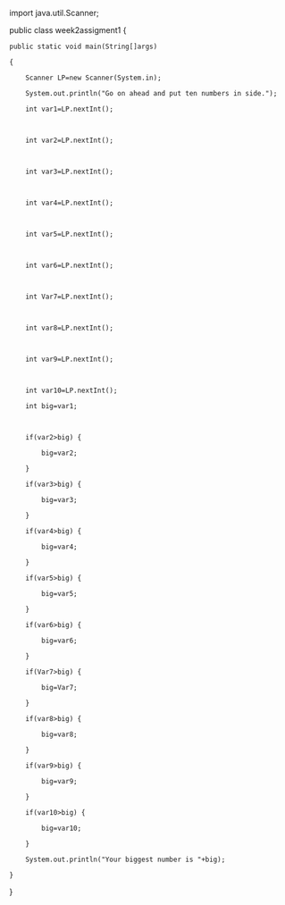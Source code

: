 import java.util.Scanner;



public class week2assigment1 {

	public static void main(String[]args)

	{

		Scanner LP=new Scanner(System.in);

		System.out.println("Go on ahead and put ten numbers in side.");

		int var1=LP.nextInt();

		

		int var2=LP.nextInt();

		

		int var3=LP.nextInt();

		

		int var4=LP.nextInt();

		

		int var5=LP.nextInt();

		

		int var6=LP.nextInt();

		

		int Var7=LP.nextInt();

		

		int var8=LP.nextInt();

		

		int var9=LP.nextInt();

		

		int var10=LP.nextInt();

		int big=var1;

		

		if(var2>big) {

			big=var2;

		}

		if(var3>big) {

			big=var3;

		}

		if(var4>big) {

			big=var4;

		}

		if(var5>big) {

			big=var5;

		}

		if(var6>big) {

			big=var6;

		}

		if(Var7>big) {

			big=Var7;

		}

		if(var8>big) {

			big=var8;

		}

		if(var9>big) {

			big=var9;

		}

		if(var10>big) {

			big=var10;

		}

		System.out.println("Your biggest number is "+big);

	}

}

